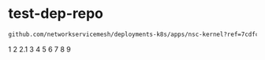 # test-dep-repo

```bash
github.com/networkservicemesh/deployments-k8s/apps/nsc-kernel?ref=7cdfcd7c970629cca075f95d335b85cb56aed6ff
```

1
2
2.1
3
4
5
6
7
8
9

